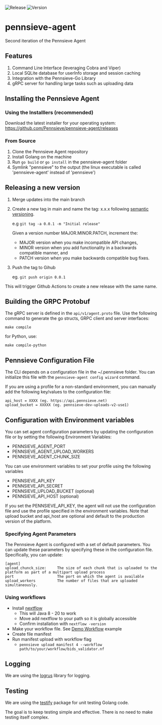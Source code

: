 ![Release](https://github.com/Pennsieve/pennsieve-agent/actions/workflows/go.yml/badge.svg?branch=main)
![Version](https://img.shields.io/github/v/release/Pennsieve/pennsieve-agent?include_prereleases)

# pennsieve-agent
Second iteration of the Pennsieve Agent


## Features

1. Command Line Interface (leveraging Cobra and Viper)
2. Local SQLite database for userInfo storage and session caching
3. Integration with the Pennsieve-Go Library
4. gRPC server for handling large tasks such as uploading data


## Installing the Pennsieve Agent

### Using the Installlers (recommended)

Download the latest installer for your operating system: https://github.com/Pennsieve/pennsieve-agent/releases

### From Source

1. Clone the Pennsieve Agent repository
2. Install Golang on the machine
3. Run `go build` or `go install` in the pennsieve-agent folder
4. Symlink "pennsieve" to the output (the linux executable is called 'pennsieve-agent' instead of 'pennsieve')




## Releasing a new version

1. Merge updates into the main branch
2. Create a new tag in main and name the tag: x.x.x following [semantic versioning](https://semver.org/).

    e.g ```git tag -a 0.0.1 -m "Initial release"```

    Given a version number MAJOR.MINOR.PATCH, increment the:

    - MAJOR version when you make incompatible API changes,
    - MINOR version when you add functionality in a backwards compatible manner, and
    - PATCH version when you make backwards compatible bug fixes.

3. Push the tag to Gihub

    eg. ```git push origin 0.0.1```
    
This will trigger Github Actions to create a new release with the same name.


## Building the GRPC Protobuf 
The gRPC server is defined in the ```api/v1/agent.proto``` file. Use the following command to generate the go structs, GRPC client and server interfaces: 

```shell
make compile
```

for Python, use:
```shell
make compile-python
```

## Pennsieve Configuration File
The CLI depends on a configuration file in the ~/.pennsieve folder. You can initialize this file 
with the ```pennsieve-agent config wizard``` command. 

If you are using a profile for a non-standard environment, you can manually add the following key/values to the configuration file:

```shell
api_host = XXXX (eg. https://api.pennsieve.net)
upload_bucket = XXXXX (eg. pennsieve-dev-uploads-v2-use1)
```

## Configuration with Environment variables
You can set agent configuration parameters by updating the configuration file or by setting the following Environment Variables:

- PENNSIEVE_AGENT_PORT
- PENNSIEVE_AGENT_UPLOAD_WORKERS
- PENNSIEVE_AGENT_CHUNK_SIZE

You can use environment variables to set your profile using the following variables

- PENNSIEVE_API_KEY
- PENNSIEVE_API_SECRET
- PENNSIEVE_UPLOAD_BUCKET (optional)
- PENNSIEVE_API_HOST (optional)

If you set the PENNSIEVE_API_KEY, the agent will not use the configuration file and use the profile specified in the environment variables. Note that upload bucket and api_host are optional and default to the production version of the platform.

### Specifying Agent Parameters
The Pennsieve Agent is configured with a set of default parameters. You can update these parameters by specifying these in the configuration file. Specifically, you can update:

```shell
[agent]
upload_chunck_size:     The size of each chunk that is uploaded to the platform as part of a multipart upload process
port                    The port on which the agent is available
upload_workers          The number of files that are uploaded simultaneously.
```

### Using workflows

 * Install [nextflow](https://www.nextflow.io/)
   * This will Java 8 - 20 to work
   * Move add nextflow to your path so it is globally accessible
   * Confirm installation with `nextflow -version`
 * Make your workflow file. See [Demo Workflow](https://github.com/Pennsieve/nextflow_example) example
 * Create file manifest
 * Run manifest upload with workflow flag
   * `pennsieve upload manifest 4 --workflow path/to/your/workflow/bids_validator.nf`

## Logging
We are using the [logrus](https://github.com/sirupsen/logrus) library for logging.

## Testing
We are using the [testify](https://github.com/stretchr/testify) package for unit testing Golang code. 

The goal is to keep testing simple and effective. There is no need to make testing itself complex. 
